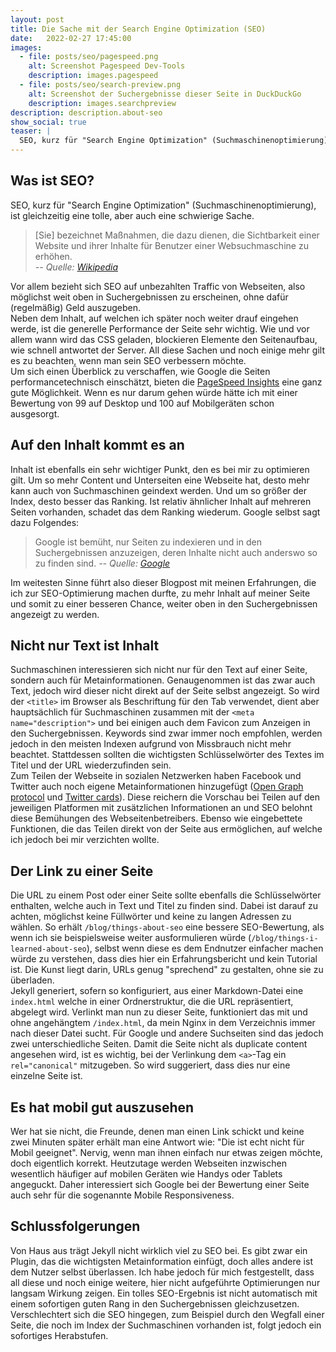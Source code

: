 ```yaml
---
layout: post
title: Die Sache mit der Search Engine Optimization (SEO)
date:   2022-02-27 17:45:00
images:
  - file: posts/seo/pagespeed.png
    alt: Screenshot Pagespeed Dev-Tools
    description: images.pagespeed
  - file: posts/seo/search-preview.png
    alt: Screenshot der Suchergebnisse dieser Seite in DuckDuckGo
    description: images.searchpreview
description: description.about-seo
show_social: true
teaser: |
  SEO, kurz für "Search Engine Optimization" (Suchmaschinenoptimierung), ist gleichzeitig eine tolle, aber auch eine schwierige Sache. Sie bezeichnet Maßnahmen...
---
```


## Was ist SEO?

SEO, kurz für "Search Engine Optimization" (Suchmaschinenoptimierung), ist gleichzeitig eine tolle, aber auch eine schwierige Sache.

> \[Sie\] bezeichnet Maßnahmen, die dazu dienen, die Sichtbarkeit einer Website und ihrer Inhalte für Benutzer einer Websuchmaschine zu erhöhen.  
> <cite>-- Quelle: [Wikipedia](https://de.wikipedia.org/wiki/Suchmaschinenoptimierung)</cite>

Vor allem bezieht sich SEO auf unbezahlten Traffic von Webseiten, also möglichst weit oben in Suchergebnissen zu erscheinen, ohne dafür (regelmäßig) Geld auszugeben.  
Neben dem Inhalt, auf welchen ich später noch weiter drauf eingehen werde, ist die generelle Performance der Seite sehr wichtig. Wie und vor allem wann wird das CSS geladen, blockieren Elemente den Seitenaufbau, wie schnell antwortet der Server. All diese Sachen und noch einige mehr gilt es zu beachten, wenn man sein SEO verbessern möchte.  
Um sich einen Überblick zu verschaffen, wie Google die Seiten performancetechnisch einschätzt, bieten die [PageSpeed Insights](http://pagespeed.web.dev/) eine ganz gute Möglichkeit. Wenn es nur darum gehen würde hätte ich mit einer Bewertung von 99 auf Desktop und 100 auf Mobilgeräten schon ausgesorgt.

## Auf den Inhalt kommt es an

Inhalt ist ebenfalls ein sehr wichtiger Punkt, den es bei mir zu optimieren gilt. Um so mehr Content und Unterseiten eine Webseite hat, desto mehr kann auch von Suchmaschinen geindext werden. Und um so größer der Index, desto besser das Ranking. Ist relativ ähnlicher Inhalt auf mehreren Seiten vorhanden, schadet das dem Ranking wiederum. Google selbst sagt dazu Folgendes:

> Google ist bemüht, nur Seiten zu indexieren und in den Suchergebnissen anzuzeigen, deren Inhalte nicht auch anderswo so zu finden sind.
> <cite>-- Quelle: [Google](https://developers.google.com/search/docs/advanced/guidelines/duplicate-content?hl=de&visit_id=637810314573295411-4102688112&rd=1)</cite>

Im weitesten Sinne führt also dieser Blogpost mit meinen Erfahrungen, die ich zur SEO-Optimierung machen durfte, zu mehr Inhalt auf meiner Seite und somit zu einer besseren Chance, weiter oben in den Suchergebnissen angezeigt zu werden.

## Nicht nur Text ist Inhalt

Suchmaschinen interessieren sich nicht nur für den Text auf einer Seite, sondern auch für Metainformationen. Genaugenommen ist das zwar auch Text, jedoch wird dieser nicht direkt auf der Seite selbst angezeigt. So wird der `<title>` im Browser als Beschriftung für den Tab verwendet, dient aber hauptsächlich für Suchmaschinen zusammen mit der `<meta name="description">` und bei einigen auch dem Favicon zum Anzeigen in den Suchergebnissen. Keywords sind zwar immer noch empfohlen, werden jedoch in den meisten Indexen aufgrund von Missbrauch nicht mehr beachtet. Stattdessen sollten die wichtigsten Schlüsselwörter des Textes im Titel und der URL wiederzufinden sein.  
Zum Teilen der Webseite in sozialen Netzwerken haben Facebook und Twitter auch noch eigene Metainformationen hinzugefügt ([Open Graph protocol](https://ogp.me) und [Twitter cards](https://developer.twitter.com/en/docs/twitter-for-websites/cards/overview/markup)). Diese reichern die Vorschau bei Teilen auf den jeweiligen Platformen mit zusätzlichen Informationen an und SEO belohnt diese Bemühungen des Webseitenbetreibers. Ebenso wie eingebettete Funktionen, die das Teilen direkt von der Seite aus ermöglichen, auf welche ich jedoch bei mir verzichten wollte.

## Der Link zu einer Seite

Die URL zu einem Post oder einer Seite sollte ebenfalls die Schlüsselwörter enthalten, welche auch in Text und Titel zu finden sind. Dabei ist darauf zu achten, möglichst keine Füllwörter und keine zu langen Adressen zu wählen. So erhält `/blog/things-about-seo` eine bessere SEO-Bewertung, als wenn ich sie beispielsweise weiter ausformulieren würde (`/blog/things-i-learned-about-seo`), selbst wenn diese es dem Endnutzer einfacher machen würde zu verstehen, dass dies hier ein Erfahrungsbericht und kein Tutorial ist. Die Kunst liegt darin, URLs genug "sprechend" zu gestalten, ohne sie zu überladen.  
Jekyll generiert, sofern so konfiguriert, aus einer Markdown-Datei eine `index.html` welche in einer Ordnerstruktur, die die URL repräsentiert, abgelegt wird. Verlinkt man nun zu dieser Seite, funktioniert das mit und ohne angehängtem `/index.html`, da mein Nginx in dem Verzeichnis immer nach dieser Datei sucht. Für Google und andere Suchseiten sind das jedoch zwei unterschiedliche Seiten. Damit die Seite nicht als duplicate content angesehen wird, ist es wichtig, bei der Verlinkung dem `<a>`-Tag ein `rel="canonical"` mitzugeben. So wird suggeriert, dass dies nur eine einzelne Seite ist.

## Es hat mobil gut auszusehen

Wer hat sie nicht, die Freunde, denen man einen Link schickt und keine zwei Minuten später erhält man eine Antwort wie: "Die ist echt nicht für Mobil geeignet". Nervig, wenn man ihnen einfach nur etwas zeigen möchte, doch eigentlich korrekt. Heutzutage werden Webseiten inzwischen wesentlich häufiger auf mobilen Geräten wie Handys oder Tablets angeguckt. Daher interessiert sich Google bei der Bewertung einer Seite auch sehr für die sogenannte Mobile Responsiveness.

## Schlussfolgerungen

Von Haus aus trägt Jekyll nicht wirklich viel zu SEO bei. Es gibt zwar ein Plugin, das die wichtigsten Metainformation einfügt, doch alles andere ist dem Nutzer selbst überlassen. Ich habe jedoch für mich festgestellt, dass all diese und noch einige weitere, hier nicht aufgeführte Optimierungen nur langsam Wirkung zeigen. Ein tolles SEO-Ergebnis ist nicht automatisch mit einem sofortigen guten Rang in den Suchergebnissen gleichzusetzen. Verschlechtert sich die SEO hingegen, zum Beispiel durch den Wegfall einer Seite, die noch im Index der Suchmaschinen vorhanden ist, folgt jedoch ein sofortiges Herabstufen.
